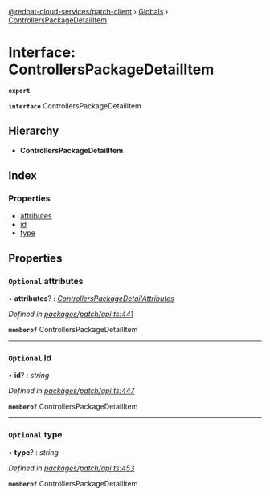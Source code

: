 [@redhat-cloud-services/patch-client](../README.md) › [Globals](../globals.md) › [ControllersPackageDetailItem](controllerspackagedetailitem.md)

# Interface: ControllersPackageDetailItem

**`export`** 

**`interface`** ControllersPackageDetailItem

## Hierarchy

* **ControllersPackageDetailItem**

## Index

### Properties

* [attributes](controllerspackagedetailitem.md#optional-attributes)
* [id](controllerspackagedetailitem.md#optional-id)
* [type](controllerspackagedetailitem.md#optional-type)

## Properties

### `Optional` attributes

• **attributes**? : *[ControllersPackageDetailAttributes](controllerspackagedetailattributes.md)*

*Defined in [packages/patch/api.ts:441](https://github.com/RedHatInsights/javascript-clients/blob/fcfdd3c/packages/patch/api.ts#L441)*

**`memberof`** ControllersPackageDetailItem

___

### `Optional` id

• **id**? : *string*

*Defined in [packages/patch/api.ts:447](https://github.com/RedHatInsights/javascript-clients/blob/fcfdd3c/packages/patch/api.ts#L447)*

**`memberof`** ControllersPackageDetailItem

___

### `Optional` type

• **type**? : *string*

*Defined in [packages/patch/api.ts:453](https://github.com/RedHatInsights/javascript-clients/blob/fcfdd3c/packages/patch/api.ts#L453)*

**`memberof`** ControllersPackageDetailItem

